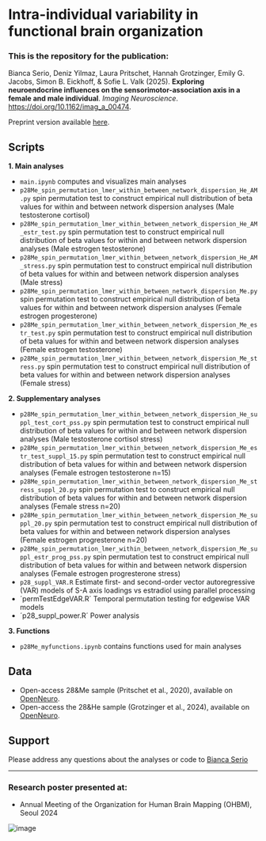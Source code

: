 # Intra-individual variability in functional brain organization

### This is the repository for the publication:
Bianca Serio, Deniz Yilmaz, Laura Pritschet, Hannah Grotzinger, Emily G. Jacobs, Simon B. Eickhoff, & Sofie L. Valk (2025). **Exploring neuroendocrine influences on the sensorimotor-association axis in a female and male individual**. _Imaging Neuroscience_. https://doi.org/10.1162/imag_a_00474.

Preprint version available [here](https://www.biorxiv.org/content/10.1101/2024.05.04.592501v1).

## Scripts

**1. Main analyses**
- `main.ipynb` computes and visualizes main analyses
- `p28Me_spin_permutation_lmer_within_between_network_dispersion_He_AM.py` spin permutation test to construct empirical null distribution of beta values for within and between network dispersion analyses (Male testosterone cortisol)
- `p28Me_spin_permutation_lmer_within_between_network_dispersion_He_AM_estr_test.py` spin permutation test to construct empirical null distribution of beta values for within and between network dispersion analyses (Male estrogen testosterone)
- `p28Me_spin_permutation_lmer_within_between_network_dispersion_He_AM_stress.py` spin permutation test to construct empirical null distribution of beta values for within and between network dispersion analyses (Male stress) 
- `p28Me_spin_permutation_lmer_within_between_network_dispersion_Me.py` spin permutation test to construct empirical null distribution of beta values for within and between network dispersion analyses (Female estrogen progesterone)
- `p28Me_spin_permutation_lmer_within_between_network_dispersion_Me_estr_test.py` spin permutation test to construct empirical null distribution of beta values for within and between network dispersion analyses (Female estrogen testosterone)
- `p28Me_spin_permutation_lmer_within_between_network_dispersion_Me_stress.py` spin permutation test to construct empirical null distribution of beta values for within and between network dispersion analyses (Female stress)

**2. Supplementary analyses**
- `p28Me_spin_permutation_lmer_within_between_network_dispersion_He_suppl_test_cort_pss.py` spin permutation test to construct empirical null distribution of beta values for within and between network dispersion analyses (Male testosterone cortisol stress)
- `p28Me_spin_permutation_lmer_within_between_network_dispersion_Me_estr_test_suppl_15.py` spin permutation test to construct empirical null distribution of beta values for within and between network dispersion analyses (Female estrogen testosterone n=15)
- `p28Me_spin_permutation_lmer_within_between_network_dispersion_Me_stress_suppl_20.py` spin permutation test to construct empirical null distribution of beta values for within and between network dispersion analyses (Female stress n=20)
- `p28Me_spin_permutation_lmer_within_between_network_dispersion_Me_suppl_20.py` spin permutation test to construct empirical null distribution of beta values for within and between network dispersion analyses (Female estrogen progresterone n=20)
- `p28Me_spin_permutation_lmer_within_between_network_dispersion_Me_suppl_estr_prog_pss.py` spin permutation test to construct empirical null distribution of beta values for within and between network dispersion analyses (Female estrogen progresterone stress)
- `p28_suppl_VAR.R` Estimate first- and second-order vector autoregressive (VAR) models of S-A axis loadings vs estradiol using parallel processing
- ´permTestEdgeVAR.R´ Temporal permutation testing for edgewise VAR models
- ´p28_suppl_power.R´ Power analysis

**3. Functions**
- `p28Me_myfunctions.ipynb` contains functions used for main analyses


## Data
- Open-access 28&Me sample (Pritschet et al., 2020), available on [OpenNeuro](https://openneuro.org/datasets/ds002674/versions/1.0.5).
- Open-access the 28&He sample (Grotzinger et al., 2024), available on [OpenNeuro](https://openneuro.org/datasets/ds005115/versions/1.0.0). 


## Support
Please address any questions about the analyses or code to [Bianca Serio](mailto:serio@cbs.mpg.de)

---

### Research poster presented at:
- Annual Meeting of the Organization for Human Brain Mapping (OHBM), Seoul 2024

![image](https://github.com/biancaserio/MC_gradients/tree/master/Poster.png)
